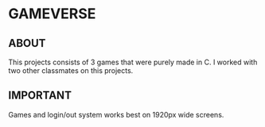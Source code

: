 # GAMEVERSE

## ABOUT

This projects consists of 3 games that were purely made in C. I worked with two other classmates on this projects.

## IMPORTANT

Games and login/out system works best on 1920px wide screens.
